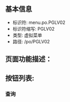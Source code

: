 
## 基本信息

- 标识符: menu.po.PGLV02
- 标识符缩写: PGLV02
- 类型: 虚拟菜单
- 路径: /po/PGLV02

## 页面功能描述：





## 按钮列表:


### 查询



